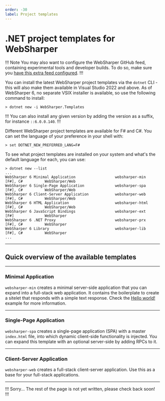 ```yaml
---
order: -30
label: Project templates
---
```


# .NET project templates for WebSharper

!!! Note
You may also want to configure the WebSharper GitHub feed, containing experimental tools and developer builds. To do so, make sure you [have this extra feed configured](/basics/nuget.md/#configuring-the-websharper-developer-feed).
!!!

You can install the latest WebSharper project templates via the `dotnet` CLI - this will also make them available in Visual Studio 2022 and above. As of WebSharper 6, no separate VSIX installer is available, so use the following command to install:

```text
> dotnet new -i WebSharper.Templates
```

!!!
You can also install any given version by adding the version as a suffix, for instance `::6.0.0.140`.
!!!

Different WebSharper project templates are available for F\# and C\#. You can set the language of your preference in your shell with:

```text
> set DOTNET_NEW_PREFERRED_LANG=F#
```

To see what project templates are installed on your system and what's the default language for each, you can use:

```text
> dotnet new --list
...
WebSharper 6 Minimal Application                  websharper-min           [F#], C#          WebSharper/Web
WebSharper 6 Single-Page Application              websharper-spa           [F#], C#          WebSharper/Web
WebSharper 6 Client-Server Application            websharper-web           [F#], C#          WebSharper/Web
WebSharper 6 HTML Application                     websharper-html          [F#], C#          WebSharper/Web
WebSharper 6 JavaScript Bindings                  websharper-ext           [F#]              WebSharper
WebSharper 6 .NET Proxy                           websharper-prx           [F#], C#          WebSharper
WebSharper 6 Library                              websharper-lib           [F#], C#          WebSharper
...
```

---

## Quick overview of the available templates

---

### Minimal Application

`websharper-min` creates a minimal server-side application that you can expand into a full-stack web application. It contains the boilerplate to create a sitelet that responds with a simple text response. Check the [Hello world!](/examples/hello.md) example for more information.

---

### Single-Page Application

`websharper-spa` creates a single-page application (SPA) with a master `index.html` file, into which dynamic client-side functionality is injected. You can expand this template with an optional server-side by adding RPCs to it.

---

### Client-Server Application

`websharper-web` creates a full-stack client-server application. Use this as a base for your full-stack applications.


---

!!! Sorry...
The rest of the page is not yet written, please check back soon!
!!!
